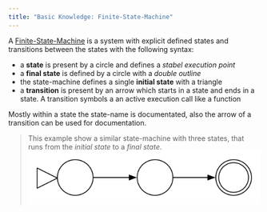 ```yaml
---
title: "Basic Knowledge: Finite-State-Machine"
---
```

A [Finite-State-Machine](https://en.wikipedia.org/wiki/Finite-state_machine) is a system with explicit defined states and transitions between the states with the following syntax:

* a __state__ is present by a circle and defines a _stabel execution point_
* a __final state__ is defined by a circle with a _double outline_
* the state-machine defines a single __initial state__ with a triangle
* a __transition__ is present by an arrow which starts in a state and ends in a state. A transition symbols a an active execution call like a function

Mostly within a state the state-name is documentated, also the arrow of a transition can be used for documentation.

> This example show a similar state-machine with three states, that runs from the _initial state_ to a _final state_.
> ![fsmagent](/images/fsm1.svg#centering)
